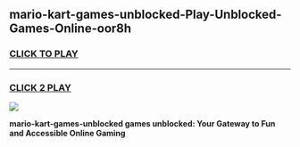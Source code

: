 
## mario-kart-games-unblocked-Play-Unblocked-Games-Online-oor8h
<h3>
<a href="https://premium76.site?title=mario-kart-games-unblocked&ref=25A">CLICK TO PLAY</a></h3>
<hr>

<h3>
<a href="https://premium76.site?title=mario-kart-games-unblocked&ref=25A">CLICK 2 PLAY</a>
  
</h3>

<a href="https://premium76.site?title=mario-kart-games-unblocked&ref=25A"><img src="https://clearcache.store/games.png"></a>


**mario-kart-games-unblocked games unblocked: Your Gateway to Fun and Accessible Online Gaming**
